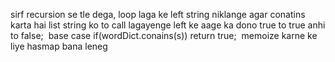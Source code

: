 sirf recursion se tle dega, loop laga ke left string niklange agar conatins karta hai list string ko to call lagayenge left ke aage ka dono true to true anhi to false;
​
base case if(wordDict.conains(s)) return true;
​
memoize karne ke liye hasmap bana leneg